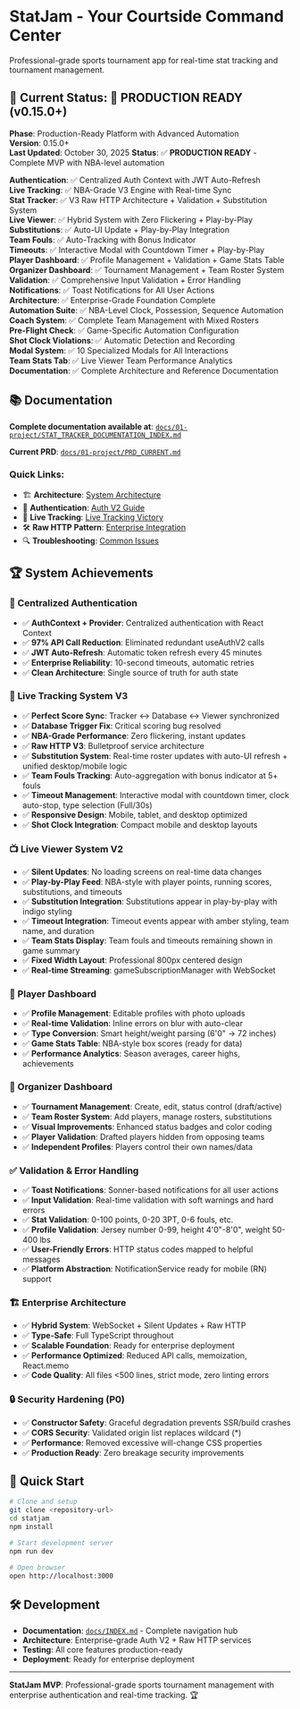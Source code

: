 # StatJam - Your Courtside Command Center

Professional-grade sports tournament app for real-time stat tracking and tournament management.

## 🎯 **Current Status: 🚀 PRODUCTION READY (v0.15.0+)** 

**Phase**: Production-Ready Platform with Advanced Automation  
**Version**: 0.15.0+  
**Last Updated**: October 30, 2025
**Status**: ✅ **PRODUCTION READY** - Complete MVP with NBA-level automation

**Authentication**: ✅ Centralized Auth Context with JWT Auto-Refresh  
**Live Tracking**: ✅ NBA-Grade V3 Engine with Real-time Sync  
**Stat Tracker**: ✅ V3 Raw HTTP Architecture + Validation + Substitution System  
**Live Viewer**: ✅ Hybrid System with Zero Flickering + Play-by-Play  
**Substitutions**: ✅ Auto-UI Update + Play-by-Play Integration  
**Team Fouls**: ✅ Auto-Tracking with Bonus Indicator  
**Timeouts**: ✅ Interactive Modal with Countdown Timer + Play-by-Play  
**Player Dashboard**: ✅ Profile Management + Validation + Game Stats Table  
**Organizer Dashboard**: ✅ Tournament Management + Team Roster System  
**Validation**: ✅ Comprehensive Input Validation + Error Handling  
**Notifications**: ✅ Toast Notifications for All User Actions  
**Architecture**: ✅ Enterprise-Grade Foundation Complete  
**Automation Suite**: ✅ NBA-Level Clock, Possession, Sequence Automation  
**Coach System**: ✅ Complete Team Management with Mixed Rosters  
**Pre-Flight Check**: ✅ Game-Specific Automation Configuration  
**Shot Clock Violations**: ✅ Automatic Detection and Recording  
**Modal System**: ✅ 10 Specialized Modals for All Interactions  
**Team Stats Tab**: ✅ Live Viewer Team Performance Analytics  
**Documentation**: ✅ Complete Architecture and Reference Documentation

## 📚 **Documentation**

**Complete documentation available at**: [`docs/01-project/STAT_TRACKER_DOCUMENTATION_INDEX.md`](docs/01-project/STAT_TRACKER_DOCUMENTATION_INDEX.md)

**Current PRD**: [`docs/01-project/PRD_CURRENT.md`](docs/01-project/PRD_CURRENT.md)

### **Quick Links:**
- 🏗️ **Architecture**: [System Architecture](docs/03-architecture/BACKEND_ARCHITECTURE.md)
- 🔐 **Authentication**: [Auth V2 Guide](docs/04-features/authentication/AUTH_V2_GUIDE.md)
- 🏀 **Live Tracking**: [Live Tracking Victory](docs/04-fixes/LIVE_TRACKING_VICTORY.md)
- 🛠️ **Raw HTTP Pattern**: [Enterprise Integration](docs/03-architecture/RAW_HTTP_PATTERN.md)
- 🔍 **Troubleshooting**: [Common Issues](docs/06-troubleshooting/COMMON_ISSUES.md)

## 🏆 **System Achievements**

### **🔐 Centralized Authentication**
- ✅ **AuthContext + Provider**: Centralized authentication with React Context
- ✅ **97% API Call Reduction**: Eliminated redundant useAuthV2 calls
- ✅ **JWT Auto-Refresh**: Automatic token refresh every 45 minutes
- ✅ **Enterprise Reliability**: 10-second timeouts, automatic retries
- ✅ **Clean Architecture**: Single source of truth for auth state

### **🏀 Live Tracking System V3**
- ✅ **Perfect Score Sync**: Tracker ↔ Database ↔ Viewer synchronized
- ✅ **Database Trigger Fix**: Critical scoring bug resolved
- ✅ **NBA-Grade Performance**: Zero flickering, instant updates
- ✅ **Raw HTTP V3**: Bulletproof service architecture
- ✅ **Substitution System**: Real-time roster updates with auto-UI refresh + unified desktop/mobile logic
- ✅ **Team Fouls Tracking**: Auto-aggregation with bonus indicator at 5+ fouls
- ✅ **Timeout Management**: Interactive modal with countdown timer, clock auto-stop, type selection (Full/30s)
- ✅ **Responsive Design**: Mobile, tablet, and desktop optimized
- ✅ **Shot Clock Integration**: Compact mobile and desktop layouts

### **📺 Live Viewer System V2**
- ✅ **Silent Updates**: No loading screens on real-time data changes
- ✅ **Play-by-Play Feed**: NBA-style with player points, running scores, substitutions, and timeouts
- ✅ **Substitution Integration**: Substitutions appear in play-by-play with indigo styling
- ✅ **Timeout Integration**: Timeout events appear with amber styling, team name, and duration
- ✅ **Team Stats Display**: Team fouls and timeouts remaining shown in game summary
- ✅ **Fixed Width Layout**: Professional 800px centered design
- ✅ **Real-time Streaming**: gameSubscriptionManager with WebSocket

### **👤 Player Dashboard**
- ✅ **Profile Management**: Editable profiles with photo uploads
- ✅ **Real-time Validation**: Inline errors on blur with auto-clear
- ✅ **Type Conversion**: Smart height/weight parsing (6'0" → 72 inches)
- ✅ **Game Stats Table**: NBA-style box scores (ready for data)
- ✅ **Performance Analytics**: Season averages, career highs, achievements

### **🏢 Organizer Dashboard**  
- ✅ **Tournament Management**: Create, edit, status control (draft/active)
- ✅ **Team Roster System**: Add players, manage rosters, substitutions
- ✅ **Visual Improvements**: Enhanced status badges and color coding
- ✅ **Player Validation**: Drafted players hidden from opposing teams
- ✅ **Independent Profiles**: Players control their own names/data

### **✅ Validation & Error Handling**
- ✅ **Toast Notifications**: Sonner-based notifications for all user actions
- ✅ **Input Validation**: Real-time validation with soft warnings and hard errors
- ✅ **Stat Validation**: 0-100 points, 0-20 3PT, 0-6 fouls, etc.
- ✅ **Profile Validation**: Jersey number 0-99, height 4'0"-8'0", weight 50-400 lbs
- ✅ **User-Friendly Errors**: HTTP status codes mapped to helpful messages
- ✅ **Platform Abstraction**: NotificationService ready for mobile (RN) support

### **🏗️ Enterprise Architecture**
- ✅ **Hybrid System**: WebSocket + Silent Updates + Raw HTTP
- ✅ **Type-Safe**: Full TypeScript throughout
- ✅ **Scalable Foundation**: Ready for enterprise deployment
- ✅ **Performance Optimized**: Reduced API calls, memoization, React.memo
- ✅ **Code Quality**: All files <500 lines, strict mode, zero linting errors

### **🔒 Security Hardening (P0)**
- ✅ **Constructor Safety**: Graceful degradation prevents SSR/build crashes
- ✅ **CORS Security**: Validated origin list replaces wildcard (*)
- ✅ **Performance**: Removed excessive will-change CSS properties
- ✅ **Production Ready**: Zero breakage security improvements

## 🚀 **Quick Start**

```bash
# Clone and setup
git clone <repository-url>
cd statjam
npm install

# Start development server
npm run dev

# Open browser
open http://localhost:3000
```

## 🛠️ **Development**

- **Documentation**: [`docs/INDEX.md`](docs/INDEX.md) - Complete navigation hub
- **Architecture**: Enterprise-grade Auth V2 + Raw HTTP services
- **Testing**: All core features production-ready
- **Deployment**: Ready for enterprise deployment

---

**StatJam MVP**: Professional-grade sports tournament management with enterprise authentication and real-time tracking. 🏆